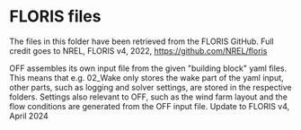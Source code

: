 # FLORIS files
The files in this folder have been retrieved from the FLORIS GitHub.
Full credit goes to NREL, FLORIS v4, 2022, https://github.com/NREL/floris

OFF assembles its own input file from the given "building block" yaml files. This means that e.g. 02_Wake only stores the wake part of the yaml input, other parts, such as logging and solver settings, are stored in the respective folders. Settings also relevant to OFF, such as the wind farm layout and the flow conditions are generated from the OFF input file.
Update to FLORIS v4, April 2024